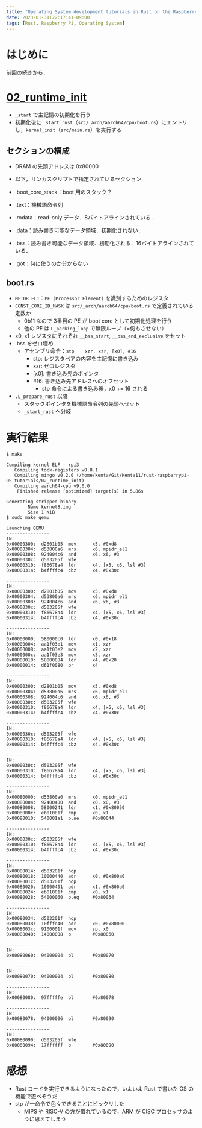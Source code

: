 ```yaml
---
title: "Operating System development tutorials in Rust on the Raspberry Pi をする #2"
date: 2023-01-31T22:17:41+09:00
tags: [Rust, Raspberry Pi, Operating System]
---
```

# はじめに

[前回](../2023-01-30-rust-raspberrypi-os-tutorials)の続きから．

# [02_runtime_init](https://github.com/rust-embedded/rust-raspberrypi-OS-tutorials/tree/master/02_runtime_init)

- `_start` で主記憶の初期化を行う
- 初期化後に `_start_rust`（`src/_arch/aarch64/cpu/boot.rs`）にエントリし，`kernel_init`（`src/main.rs`）を実行する

## セクションの構成

- DRAM の先頭アドレスは 0x80000
- 以下，リンカスクリプトで指定されているセクション

- .boot_core_stack：boot 用のスタック？
- .text：機械語命令列
- .rodata：read-only データ．8バイトアラインされている．
- .data：読み書き可能なデータ領域．初期化されない．
- .bss：読み書き可能なデータ領域．初期化される．16バイトアラインされている．
- .got：何に使うのか分からない

## boot.rs

- `MPIDR_EL1`：`PE (Processor Element)` を識別するためのレジスタ
- `CONST_CORE_ID_MASK` は `src/_arch/aarch64/cpu/boot.rs` で定義されている定数か
  - 0b11 なので 3番目の PE が boot core として初期化処理を行う
  - 他の PE は `L_parking_loop` で無限ループ（=何もさせない）
- x0, x1 レジスタにそれぞれ `__bss_start`, `__bss_end_exclusive` をセット
- .bss をゼロ埋め
  - アセンブリ命令：`stp	xzr, xzr, [x0], #16`
    - stp: レジスタペアの内容を主記憶に書き込み
    - xzr: ゼロレジスタ
    - \[x0\]: 書き込み先のポインタ
    - #16: 書き込み先アドレスへのオフセット
      - stp 命令による書き込み後，x0 += 16 される
- `.L_prepare_rust` 以降
  - スタックポインタを機械語命令列の先頭へセット
  - `_start_rust` へ分岐

# 実行結果

```shell
$ make

Compiling kernel ELF - rpi3
   Compiling tock-registers v0.8.1
   Compiling mingo v0.2.0 (/home/kenta/Git/Kenta11/rust-raspberrypi-OS-tutorials/02_runtime_init)
   Compiling aarch64-cpu v9.0.0
    Finished release [optimized] target(s) in 5.86s

Generating stripped binary
        Name kernel8.img
        Size 1 KiB
$ sudo make qemu

Launching QEMU
----------------
IN: 
0x00000300:  d2801b05  mov      x5, #0xd8
0x00000304:  d53800a6  mrs      x6, mpidr_el1
0x00000308:  924004c6  and      x6, x6, #3
0x0000030c:  d503205f  wfe      
0x00000310:  f86678a4  ldr      x4, [x5, x6, lsl #3]
0x00000314:  b4ffffc4  cbz      x4, #0x30c

----------------
IN: 
0x00000300:  d2801b05  mov      x5, #0xd8
0x00000304:  d53800a6  mrs      x6, mpidr_el1
0x00000308:  924004c6  and      x6, x6, #3
0x0000030c:  d503205f  wfe      
0x00000310:  f86678a4  ldr      x4, [x5, x6, lsl #3]
0x00000314:  b4ffffc4  cbz      x4, #0x30c

----------------
IN: 
0x00000000:  580000c0  ldr      x0, #0x18
0x00000004:  aa1f03e1  mov      x1, xzr
0x00000008:  aa1f03e2  mov      x2, xzr
0x0000000c:  aa1f03e3  mov      x3, xzr
0x00000010:  58000084  ldr      x4, #0x20
0x00000014:  d61f0080  br       x4

----------------
IN: 
0x00000300:  d2801b05  mov      x5, #0xd8
0x00000304:  d53800a6  mrs      x6, mpidr_el1
0x00000308:  924004c6  and      x6, x6, #3
0x0000030c:  d503205f  wfe      
0x00000310:  f86678a4  ldr      x4, [x5, x6, lsl #3]
0x00000314:  b4ffffc4  cbz      x4, #0x30c

----------------
IN: 
0x0000030c:  d503205f  wfe      
0x00000310:  f86678a4  ldr      x4, [x5, x6, lsl #3]
0x00000314:  b4ffffc4  cbz      x4, #0x30c

----------------
IN: 
0x0000030c:  d503205f  wfe      
0x00000310:  f86678a4  ldr      x4, [x5, x6, lsl #3]
0x00000314:  b4ffffc4  cbz      x4, #0x30c

----------------
IN: 
0x00080000:  d53800a0  mrs      x0, mpidr_el1
0x00080004:  92400400  and      x0, x0, #3
0x00080008:  58000241  ldr      x1, #0x80050
0x0008000c:  eb01001f  cmp      x0, x1
0x00080010:  540001a1  b.ne     #0x80044

----------------
IN: 
0x0000030c:  d503205f  wfe      
0x00000310:  f86678a4  ldr      x4, [x5, x6, lsl #3]
0x00000314:  b4ffffc4  cbz      x4, #0x30c

----------------
IN: 
0x00080014:  d503201f  nop      
0x00080018:  10000440  adr      x0, #0x800a0
0x0008001c:  d503201f  nop      
0x00080020:  10000401  adr      x1, #0x800a0
0x00080024:  eb01001f  cmp      x0, x1
0x00080028:  54000060  b.eq     #0x80034

----------------
IN: 
0x00080034:  d503201f  nop      
0x00080038:  10fffe40  adr      x0, #0x80000
0x0008003c:  9100001f  mov      sp, x0
0x00080040:  14000008  b        #0x80060

----------------
IN: 
0x00080060:  94000004  bl       #0x80070

----------------
IN: 
0x00080070:  94000004  bl       #0x80080

----------------
IN: 
0x00080080:  97fffffe  bl       #0x80078

----------------
IN: 
0x00080078:  94000006  bl       #0x80090

----------------
IN: 
0x00080090:  d503205f  wfe      
0x00080094:  17ffffff  b        #0x80090
```

# 感想

- Rust コードを実行できるようになったので，いよいよ Rust で書いた OS の機能で遊べそうだ
- stp が一命令で色々できることにビックリした
  - MIPS や RISC-V の方が慣れているので，ARM が CISC プロセッサのように思えてしまう
